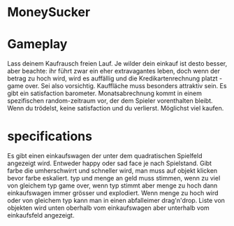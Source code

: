 # MoneySucker

# Gameplay

Lass deinem Kaufrausch freien Lauf. Je wilder dein einkauf ist desto besser, aber beachte: ihr führt zwar ein eher extravagantes leben, doch wenn der betrag zu hoch wird, wird es auffällig und die Kredikartenrechnung platzt - game
over. Sei also vorsichtig. Kauffläche muss besonders attraktiv sein. Es gibt ein satisfaction
barometer. Monatsabrechnung kommt in einem spezifischen random-zeitraum vor, der dem Spieler vorenthalten bleibt. Wenn du
trödelst, keine satisfaction und du verlierst. Möglichst viel kaufen. 

# specifications

Es gibt einen einkaufswagen der unter dem quadratischen Spielfeld angezeigt wird. Entweder happy oder sad face je nach Spielstand. Gibt farbe die umherschwirrt und schneller wird, man muss auf objekt klicken bevor farbe eskaliert. typ und menge an geld muss stimmen, wenn zu viel von gleichem typ game over, wenn typ stimmt aber menge zu hoch dann
einkaufswagen immer grösser und explodiert. Wenn menge zu hoch wird oder von gleichem
typ kann man in einen abfalleimer drag'n'drop. Liste von objekten wird unten oberhalb vom
einkaufswagen aber unterhalb vom einkaufsfeld angezeigt.


